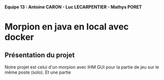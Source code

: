 #### Equipe 13 :  Antoine CARON  -  Luc LECARPENTIER  -  Mathys PORET

# Morpion en java en local avec docker

## Présentation du projet

Notre projet est celui d'un morpion avec IHM GUI pour la partie de jeu sur le même poste (solo).
Et une partie
